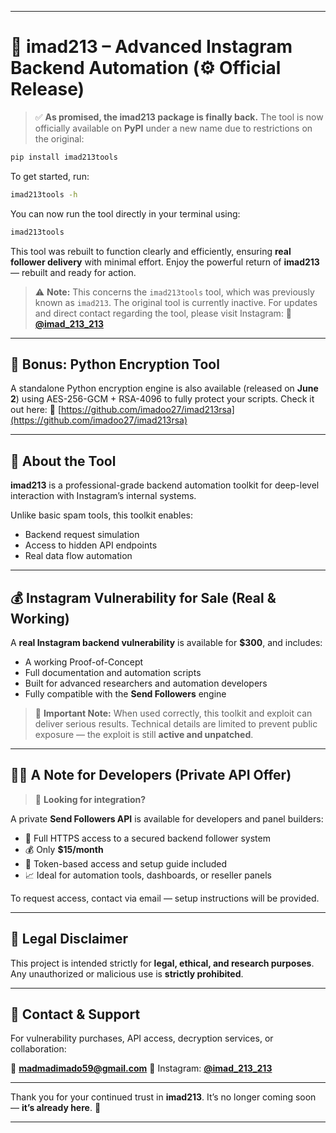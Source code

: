 
---

# 🧠 imad213 – Advanced Instagram Backend Automation (⚙️ Official Release)

> ✅ **As promised, the imad213 package is finally back.**
> The tool is now officially available on **PyPI** under a new name due to restrictions on the original:

```bash
pip install imad213tools
```

To get started, run:

```bash
imad213tools -h
```

You can now run the tool directly in your terminal using:

```bash
imad213tools
```

This tool was rebuilt to function clearly and efficiently, ensuring **real follower delivery** with minimal effort.
Enjoy the powerful return of **imad213** — rebuilt and ready for action.

> ⚠️ **Note:** This concerns the `imad213tools` tool, which was previously known as `imad213`. The original tool is currently inactive.
> For updates and direct contact regarding the tool, please visit Instagram:
> 📱 [**@imad\_213\_213**](https://instagram.com/imad_213_213)

---

## 🔐 Bonus: Python Encryption Tool

A standalone Python encryption engine is also available (released on **June 2**) using AES-256-GCM + RSA-4096 to fully protect your scripts.
Check it out here:
🔗 [https://github.com/imadoo27/imad213rsa](https://github.com/imadoo27/imad213rsa)

---

## 📌 About the Tool

**imad213** is a professional-grade backend automation toolkit for deep-level interaction with Instagram’s internal systems.

Unlike basic spam tools, this toolkit enables:

* Backend request simulation
* Access to hidden API endpoints
* Real data flow automation

---

## 💰 Instagram Vulnerability for Sale (Real & Working)

A **real Instagram backend vulnerability** is available for **\$300**, and includes:

* A working Proof-of-Concept
* Full documentation and automation scripts
* Built for advanced researchers and automation developers
* Fully compatible with the **Send Followers** engine

> 🧩 **Important Note:**
> When used correctly, this toolkit and exploit can deliver serious results.
> Technical details are limited to prevent public exposure — the exploit is still **active and unpatched**.

---

## 👨‍💻 A Note for Developers (Private API Offer)

> 📡 **Looking for integration?**

A private **Send Followers API** is available for developers and panel builders:

* 🔐 Full HTTPS access to a secured backend follower system
* 💰 Only **\$15/month**
* 🔧 Token-based access and setup guide included
* 📈 Ideal for automation tools, dashboards, or reseller panels

To request access, contact via email — setup instructions will be provided.

---

## 🛑 Legal Disclaimer

This project is intended strictly for **legal, ethical, and research purposes**.
Any unauthorized or malicious use is **strictly prohibited**.

---

## 📩 Contact & Support

For vulnerability purchases, API access, decryption services, or collaboration:

📧 **[madmadimado59@gmail.com](mailto:madmadimado59@gmail.com)**
📱 Instagram: [**@imad\_213\_213**](https://instagram.com/imad_213_213)

---

Thank you for your continued trust in **imad213**.
It’s no longer coming soon — **it’s already here**. 🚀

---
